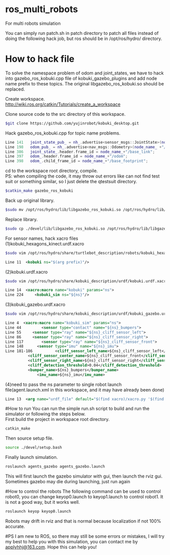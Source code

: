 # ros_multi_robots
For multi robots simulation

You can simply run patch.sh in patch directory to patch all files instead of doing the following hack job, but ros should be in /opt/ros/hydro/ directory.

# How to hack file
To solve the namespace problem of odom and joint_states, we have to hack into gazebo_ros_kobuki.cpp file of  kobuki_gazebo_plugins and add node name prefix to these topics. The original libgazebo_ros_kobuki.so should be replaced.

Create workspace.<br />
http://wiki.ros.org/catkin/Tutorials/create_a_workspace

Clone source code to the src directory of this workspace.
```Bash
$git clone https://github.com/yujinrobot/kobuki_desktop.git
```
Hack gazebo_ros_kobuki.cpp for topic name problems.
```cpp
Line 141   joint_state_pub_ = nh_.advertise<sensor_msgs::JointState>(node_name_ +"/joint_states", 1);
Line 198   odom_pub_ = nh_.advertise<nav_msgs::Odometry>(node_name_ +"/odom", 1);
Line 386   joint_state_.header.frame_id = node_name_+"/base_link";
Line 397   odom_.header.frame_id = node_name_+"/odom";
Line 398   odom_.child_frame_id = node_name_+"/base_footprint";
```
cd to the workspace root directory, compile.<br />
PS: when compiling the code, it may throw out errors like can not find test suit or something similar, so I just delete the qtestsuit directory.<br />
```Bash
$catkin_make gazebo_ros_kobuki
```
Back up original library.<br />
```Bash
$sudo mv /opt/ros/hydro/lib/libgazebo_ros_kobuki.so /opt/ros/hydro/lib/libgazebo_ros_kobuki.so.old
```
Replace library.<br />
```Bash
$sudo cp ./devel/lib/libgazebo_ros_kobuki.so /opt/ros/hydro/lib/libgazebo_ros_kobuki.so
```
For sensor names, hack xacro files<br />
(1)kobuki_hexagons_kinect.urdf.xacro<br />
```Bash
$sudo vim /opt/ros/hydro/share/turtlebot_description/robots/kobuki_hexagons_kinect.urdf.xacro
```
```xml
Line 11  <kobuki ns="$(arg prefix)"/>
```
(2)kobuki.urdf.xacro<br />
```Bash
$sudo vim /opt/ros/hydro/share/kobuki_description/urdf/kobuki.urdf.xacro
```
```xml
Line 14  <xacro:macro name="kobuki" params="ns"> 
Line 224     <kobuki_sim ns="${ns}"/>
```
(3)kobuki_gazebo.urdf.xacro <br />
```Bash
$sudo vim /opt/ros/hydro/share/kobuki_description/urdf/kobuki_gazebo.urdf.xacro
```
```xml
Line 4  <xacro:macro name="kobuki_sim" params="ns">
Line 44 	    <sensor type="contact" name="${ns}_bumpers">
Line 55	    <sensor type="ray" name="${ns}_cliff_sensor_left">
Line 86	    <sensor type="ray" name="${ns}_cliff_sensor_right">
Line 117 	    <sensor type="ray" name="${ns}_cliff_sensor_front">
Line 148	  <sensor type="imu" name="${ns}_imu">
Line 181-186	      <cliff_sensor_left_name>${ns}_cliff_sensor_left</cliff_sensor_left_name>
	      <cliff_sensor_center_name>${ns}_cliff_sensor_front</cliff_sensor_center_name>
	      <cliff_sensor_right_name>${ns}_cliff_sensor_right</cliff_sensor_right_name>
	      <cliff_detection_threshold>0.04</cliff_detection_threshold>
	      <bumper_name>${ns}_bumpers</bumper_name>
              <imu_name>${ns}_imu</imu_name>
```
(4)need to pass the ns parameter to single robot launch file(agent.launch.xml in this workspace, and it may have already been done) <br />
```xml
Line 13  <arg name="urdf_file" default="$(find xacro)/xacro.py '$(find turtlebot_description)/robots/$(arg base)_$(arg stacks)_$(arg 3d_sensor).urdf.xacro' prefix:=$(arg robot_name)" />
```

#How to run
You can run the simple run.sh script to build and run the simulator or following the steps below.<br />
First build the project in workspace root directory.<br />
```Bash
catkin_make
```
Then source setup file.<br />
```Bash
source ./devel/setup.bash
```
Finally launch simulation.<br />
```Bash
roslaunch agents_gazebo agents_gazebo.launch
```
This will first launch the gazebo simulator with gui, then launch the rviz gui. Sometimes gazebo may die during launching, just run again<br />

#How to control the robots
The following command can be used to control robot0, you can change keyop0.launch to keyop1.launch to control robot1. It is not a good way, but it works well.<br />
```Bash
roslaunch keyop keyop0.launch
```
Robots may drift in rviz and that is normal because localization if not 100% accurate.<br />

#PS
I am new to ROS, so there may still be some errors or mistakes, I will try my best to help you with this simulation, you can contact me by applyhhj@163.com. Hope this can help you!

